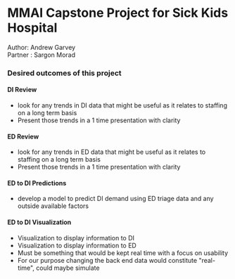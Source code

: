 # MMAI Capstone Project for Sick Kids Hospital 

Author: Andrew Garvey     
Partner : Sargon Morad


### Desired outcomes of this project

#### DI Review
-   look for any trends in DI data that might be useful as it relates to staffing on a long term basis
-   Present those trends in a 1 time presentation with clarity

#### ED Review
-   look for any trends in ED data that might be useful as it relates to staffing on a long term basis
-   Present those trends in a 1 time presentation with clarity

#### ED to DI Predictions
-   develop a model to predict DI demand using ED triage data and any outside available factors

#### ED to DI Visualization 
-   Visualization to display information to DI
-   Visualization to display information to ED
-   Must be something that would be kept real time with a focus on usability
-   For our purpose changing the back end data would constitute "real-time", could maybe simulate


